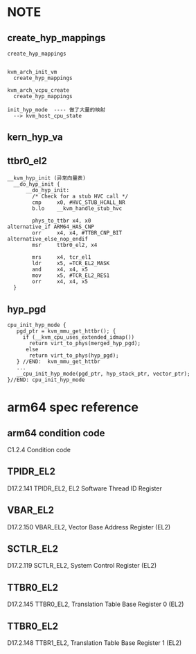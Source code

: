 # NOTE 

## create_hyp_mappings
```
create_hyp_mappings


kvm_arch_init_vm
  create_hyp_mappings

kvm_arch_vcpu_create
  create_hyp_mappings

init_hyp_mode  ---- 做了大量的映射
  --> kvm_host_cpu_state
```

## kern_hyp_va

## ttbr0_el2
```
__kvm_hyp_init (异常向量表)
  __do_hyp_init {
      __do_hyp_init:
        /* Check for a stub HVC call */
        cmp     x0, #HVC_STUB_HCALL_NR
        b.lo    __kvm_handle_stub_hvc

        phys_to_ttbr x4, x0
alternative_if ARM64_HAS_CNP
        orr     x4, x4, #TTBR_CNP_BIT
alternative_else_nop_endif
        msr     ttbr0_el2, x4

        mrs     x4, tcr_el1
        ldr     x5, =TCR_EL2_MASK
        and     x4, x4, x5
        mov     x5, #TCR_EL2_RES1
        orr     x4, x4, x5
  }
```
## hyp_pgd
```
cpu_init_hyp_mode {
   pgd_ptr = kvm_mmu_get_httbr(); {
     if (__kvm_cpu_uses_extended_idmap())
       return virt_to_phys(merged_hyp_pgd);
      else
       return virt_to_phys(hyp_pgd);
   } //END:  kvm_mmu_get_httbr
   ...
   __cpu_init_hyp_mode(pgd_ptr, hyp_stack_ptr, vector_ptr);
}//END: cpu_init_hyp_mode
```

# arm64 spec reference
## arm64 condition code 
C1.2.4 Condition code
##  TPIDR_EL2
D17.2.141 TPIDR_EL2, EL2 Software Thread ID Register

## VBAR_EL2
D17.2.150 VBAR_EL2, Vector Base Address Register (EL2)

## SCTLR_EL2
D17.2.119 SCTLR_EL2, System Control Register (EL2)


## TTBR0_EL2
D17.2.145 TTBR0_EL2, Translation Table Base Register 0 (EL2)

## TTBR0_EL2
D17.2.148 TTBR1_EL2, Translation Table Base Register 1 (EL2)
